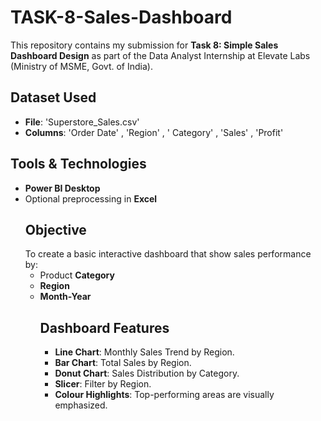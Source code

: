 # TASK-8-Sales-Dashboard
This repository contains my submission for **Task 8: Simple Sales Dashboard Design** as part of the Data Analyst Internship at Elevate Labs (Ministry of MSME, Govt. of India).
## Dataset Used
- **File**: 'Superstore_Sales.csv'
- **Columns**: 'Order Date' , 'Region' , ' Category' , 'Sales' , 'Profit'
## Tools & Technologies
- **Power BI Desktop**
- Optional preprocessing in **Excel**
  ## Objective
  To create a basic interactive dashboard that show sales performance by:
  - Product **Category**
  - **Region**
  - **Month-Year**
    ## Dashboard Features
    - **Line Chart**: Monthly Sales Trend by Region.
    - **Bar Chart**: Total Sales by Region.
    - **Donut Chart**: Sales Distribution by Category.
    - **Slicer**: Filter by Region.
    - **Colour Highlights**: Top-performing areas are visually emphasized.

